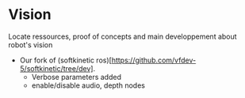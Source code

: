 # Vision
Locate ressources, proof of concepts and main developpement about robot's vision


- Our fork of (softkinetic ros)[https://github.com/vfdev-5/softkinetic/tree/dev]. 
  - Verbose parameters added 
  - enable/disable audio, depth nodes

